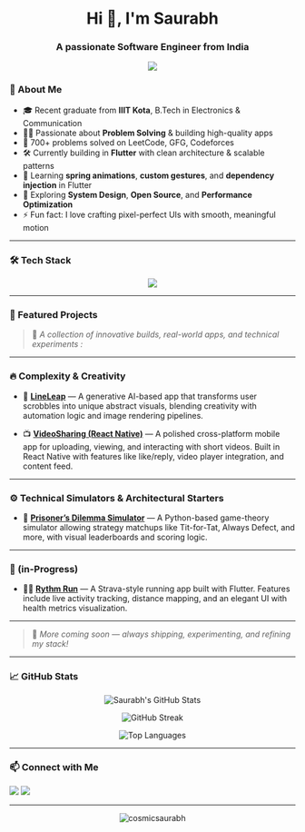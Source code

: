 <!-- README.md -->

<h1 align="center">Hi 👋, I'm Saurabh</h1>
<h3 align="center">A passionate Software Engineer from India</h3>

<p align="center">
  <img src="https://readme-typing-svg.herokuapp.com?font=Fira+Code&duration=2200&pause=1000&color=36BCF7&center=true&vCenter=true&width=500&height=50&lines=Building+with+Flutter+%26+Clean+Architecture;Sharpening+DSA+and+System+Design;Learning+by+Solving+and+Shipping"


---

### 🚀 About Me

- 🎓 Recent graduate from **IIIT Kota**, B.Tech in Electronics & Communication
- 👨‍💻 Passionate about **Problem Solving** & building high-quality apps
- 🧠 700+ problems solved on LeetCode, GFG, Codeforces  
- 🛠 Currently building in **Flutter** with clean architecture & scalable patterns
- 🌱 Learning **spring animations**, **custom gestures**, and **dependency injection** in Flutter
- 🧩 Exploring **System Design**, **Open Source**, and **Performance Optimization**
- ⚡ Fun fact: I love crafting pixel-perfect UIs with smooth, meaningful motion

---

### 🛠️ Tech Stack

<p align="center">
  <img src="https://skillicons.dev/icons?i=flutter,dart,cpp,react,nodejs,firebase,git,github,figma,linux,androidstudio,vscode,python" />
</p>

---

### 🚨 Featured Projects

> 🧩 *A collection of innovative builds, real-world apps, and technical experiments :*

---

### 🔥 Complexity & Creativity

- 🧠 **[LineLeap](https://github.com/cosmicsaurabh/lineleap)** — A generative AI-based app that transforms user scrobbles into unique abstract visuals, blending creativity with automation logic and image rendering pipelines.

- 📺 **[VideoSharing (React Native)](https://github.com/cosmicsaurabh/Videosharing_reactnative)** — A polished cross-platform mobile app for uploading, viewing, and interacting with short videos. Built in React Native with features like like/reply, video player integration, and content feed.

---

### ⚙️ Technical Simulators & Architectural Starters

- 🧩 **[Prisoner’s Dilemma Simulator](https://github.com/cosmicsaurabh/Prisoners-s_Dilemma)** — A Python-based game-theory simulator allowing strategy matchups like Tit-for-Tat, Always Defect, and more, with visual leaderboards and scoring logic.

---

### 📱 (in-Progress)

- 🏃‍♂️ **[Rythm Run](https://github.com/cosmicsaurabh/RythmRun)** — A Strava-style running app built with Flutter. Features include live activity tracking, distance mapping, and an elegant UI with health metrics visualization.

---

> 🚧 *More coming soon — always shipping, experimenting, and refining my stack!*


---

### 📈 GitHub Stats

<p align="center">
  <img src="https://github-readme-stats.vercel.app/api?username=cosmicsaurabh&show_icons=true&theme=radical" alt="Saurabh's GitHub Stats" />
</p>

<p align="center">
  <img src="https://github-readme-streak-stats.herokuapp.com?user=cosmicsaurabh&theme=radical" alt="GitHub Streak" />
</p>

<p align="center">
  <img src="https://github-readme-stats.vercel.app/api/top-langs/?username=cosmicsaurabh&layout=compact&theme=radical" alt="Top Languages" />
</p>

---

### 📫 Connect with Me

<p align="left">
  <a href="https://www.linkedin.com/in/cosmic-saurabh-yadav/" target="_blank"><img src="https://img.shields.io/badge/LinkedIn-blue?logo=linkedin&style=for-the-badge" /></a>
  <a href="mailto:saurabh.iiitk.job@gmail.com"><img src="https://img.shields.io/badge/Gmail-red?logo=gmail&style=for-the-badge" /></a>
</p>

---

<p align="center">
  <img src="https://komarev.com/ghpvc/?username=cosmicsaurabh&label=Profile%20views&color=0e75b6&style=flat" alt="cosmicsaurabh" />
</p>
